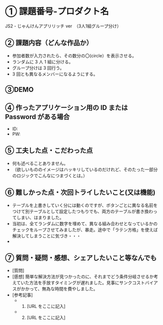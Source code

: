 # ① 課題番号-プロダクト名

JS2 - じゃんけんアプリリッチ ver　（3人1組グループ分け）

## ② 課題内容（どんな作品か）

- 参加者数が入力されたら、その数分の〇(circle）を表示させる。
- ランダムに 3 人 1 組に分ける。
- グループ分けは 3 回行う。
- 3 回とも異なるメンバーになるようにする。

## ③DEMO

## ④ 作ったアプリケーション用の ID または Password がある場合

- ID:
- PW:

## ⑤ 工夫した点・こだわった点

- 何も述べることありません。
- （欲しいもののイメージはハッキリしているのだけれど、そのたった一部分のロジックでこんなにつまづくとは。）

## ⑥ 難しかった点・次回トライしたいこと(又は機能)

- テーブルを上書きしていく分には動くのですが、ボタンごとに異なる名前をつけて別テーブルとして設定したつもりでも、両方のテーブルが書き換わってしまい、はまりました。
- 当初は、全てランダムに数字を埋めて、異なる組み合わせとなっているかのチェックをループさせてみましたが、暴走。途中で「ラテン方格」を使えば解決してしまうことに気づき・・・
-

## ⑦ 質問・疑問・感想、シェアしたいこと等なんでも

- [質問]
- [感想] 簡単な解決方法が見つかったのに、それまでどう条件分岐させるか考えていた方法を手放すタイミングが遅れました。見事にサンクコストバイアスがかかって、無為な時間を費やしました。
- [参考記事]
  - 1. [URL をここに記入]
  - 2. [URL をここに記入]
